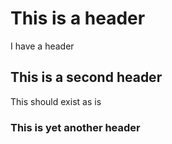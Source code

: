 # This is a header

I have a header

## This is a second header

This should exist as is

### This is yet another header